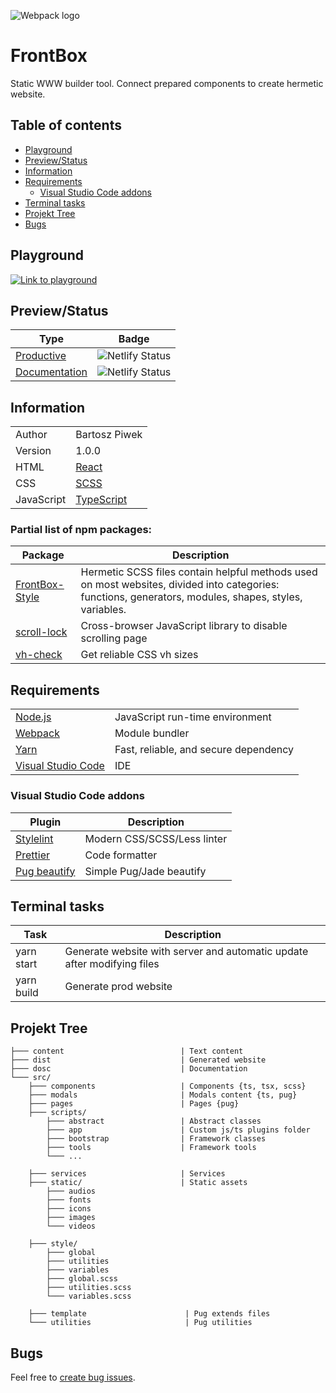 ![Webpack logo](https://raw.githubusercontent.com/webpack/media/master/logo/logo-on-white-bg.png)

# FrontBox

Static WWW builder tool. Connect prepared components to create hermetic website.

## Table of contents

-   [Playground](#playground)
-   [Preview/Status](#previewstatus)
-   [Information](#information)
-   [Requirements](#requirements)
    -   [Visual Studio Code addons](#visual-studio-code-addons)
-   [Terminal tasks](#terminal-tasks)
-   [Projekt Tree](#projekt-tree)
-   [Bugs](#bugs)

## Playground

[![Link to playground](https://codesandbox.io/static/img/banner.png)](https://codesandbox.io/s/github/BartoszPiwek/FrontBox/tree/master/)

## Preview/Status

| Type                                                        | Badge                                                                                                       |
| ----------------------------------------------------------- | ----------------------------------------------------------------------------------------------------------- |
| [Productive](https://frontbox.netlify.app)                  | ![Netlify Status](https://api.netlify.com/api/v1/badges/395471d4-6cc3-4865-ab14-b8e2097b8d78/deploy-status) |
| [Documentation](https://frontbox-documentation.netlify.app) | ![Netlify Status](https://api.netlify.com/api/v1/badges/e0cb4b38-0edd-4f09-a4fb-0e54be98ccad/deploy-status) |

## Information

|            |                                              |
| ---------- | -------------------------------------------- |
| Author     | Bartosz Piwek                                |
| Version    | 1.0.0                                        |
| HTML       | [React](https://pl.reactjs.org/)             |
| CSS        | [SCSS](https://sass-lang.com)                |
| JavaScript | [TypeScript](https://www.typescriptlang.org) |

### Partial list of npm packages:

| Package                                                          | Description                                                                                                                                            |
| ---------------------------------------------------------------- | ------------------------------------------------------------------------------------------------------------------------------------------------------ |
| [FrontBox-Style](https://github.com/BartoszPiwek/FrontBox-Style) | Hermetic SCSS files contain helpful methods used on most websites, divided into categories: functions, generators, modules, shapes, styles, variables. |
| [scroll-lock](https://www.npmjs.com/package/scroll-lock)         | Cross-browser JavaScript library to disable scrolling page                                                                                             |
| [vh-check](https://www.npmjs.com/package/vh-check)               | Get reliable CSS vh sizes                                                                                                                              |

## Requirements

|                                                     |                                       |
| --------------------------------------------------- | ------------------------------------- |
| [Node.js](https://nodejs.org/en)                    | JavaScript run-time environment       |
| [Webpack](https://webpack.js.org/)                  | Module bundler                        |
| [Yarn](https://yarnpkg.com)                         | Fast, reliable, and secure dependency |
| [Visual Studio Code](https://code.visualstudio.com) | IDE                                   |

### Visual Studio Code addons

| Plugin                                                                                        | Description                 |
| --------------------------------------------------------------------------------------------- | --------------------------- |
| [Stylelint](https://marketplace.visualstudio.com/items?itemName=stylelint.vscode-stylelint)   | Modern CSS/SCSS/Less linter |
| [Prettier](https://marketplace.visualstudio.com/items?itemName=esbenp.prettier-vscode)        | Code formatter              |
| [Pug beautify](https://marketplace.visualstudio.com/items?itemName=mrmlnc.vscode-pugbeautify) | Simple Pug/Jade beautify    |

## Terminal tasks

| Task       | Description                                                             |
| ---------- | ----------------------------------------------------------------------- |
| yarn start | Generate website with server and automatic update after modifying files |
| yarn build | Generate prod website                                                   |

## Projekt Tree

```
├─── content                          | Text content
├─── dist                             | Generated website
├─── dosc                             | Documentation
└─── src/
    ├─── components                   | Components {ts, tsx, scss}
    ├─── modals                       | Modals content {ts, pug}
    ├─── pages                        | Pages {pug}
    ├─── scripts/
        ├─── abstract                 | Abstract classes
        ├─── app                      | Custom js/ts plugins folder
        ├─── bootstrap                | Framework classes
        ├─── tools                    | Framework tools
        └─── ...

    ├─── services                     | Services
    ├─── static/                      | Static assets
        ├─── audios
        ├─── fonts
        ├─── icons
        ├─── images
        └─── videos

    ├─── style/
        ├─── global
        ├─── utilities
        ├─── variables
        ├─── global.scss
        ├─── utilities.scss
        └─── variables.scss

    ├─── template                      | Pug extends files
    └─── utilities                     | Pug utilities
```

## Bugs

Feel free to [create bug issues](https://github.com/BartoszPiwek/FrontBox/issues/new?labels=bug).
